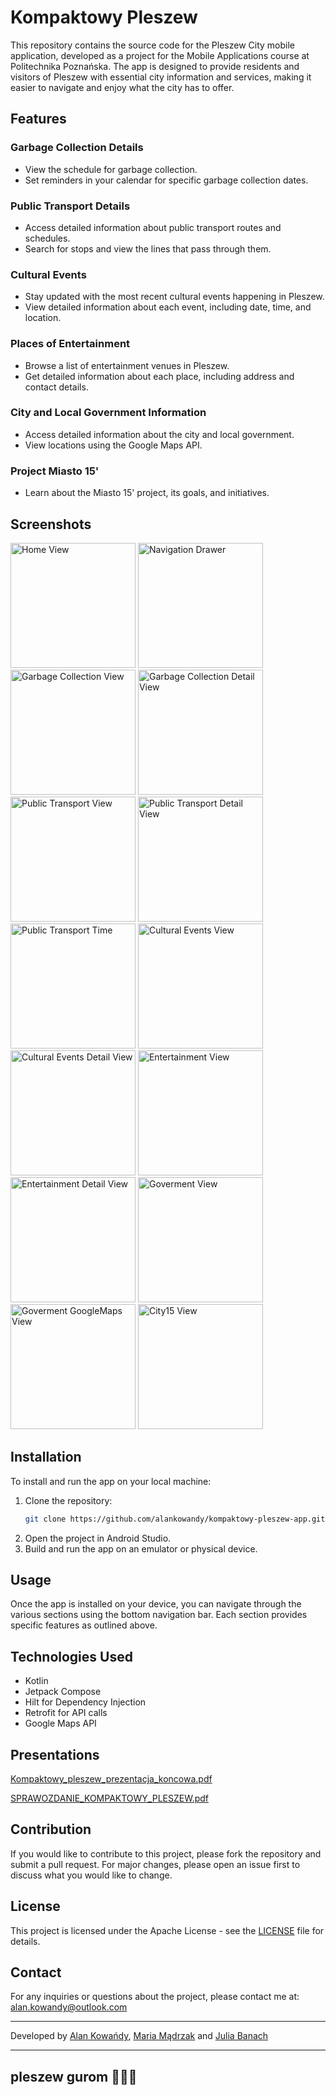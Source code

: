 # Kompaktowy Pleszew

This repository contains the source code for the Pleszew City mobile application, developed as a project for the Mobile Applications course at Politechnika Poznańska. The app is designed to provide residents and visitors of Pleszew with essential city information and services, making it easier to navigate and enjoy what the city has to offer.

## Features

### Garbage Collection Details
- View the schedule for garbage collection.
- Set reminders in your calendar for specific garbage collection dates.

### Public Transport Details
- Access detailed information about public transport routes and schedules.
- Search for stops and view the lines that pass through them.

### Cultural Events
- Stay updated with the most recent cultural events happening in Pleszew.
- View detailed information about each event, including date, time, and location.

### Places of Entertainment
- Browse a list of entertainment venues in Pleszew.
- Get detailed information about each place, including address and contact details.

### City and Local Government Information
- Access detailed information about the city and local government.
- View locations using the Google Maps API.

### Project Miasto 15'
- Learn about the Miasto 15' project, its goals, and initiatives.

## Screenshots

<p>
    <img src="https://github.com/alankowandy/kompaktowy-pleszew-app/assets/100705149/17f80db8-ac8a-43fe-81a4-51492f7e2ccc" alt="Home View" width="200">
    <img src="https://github.com/alankowandy/kompaktowy-pleszew-app/assets/100705149/94f340d0-84d5-4abf-8a78-94075ffa250e" alt="Navigation Drawer" width="200">
    <img src="https://github.com/alankowandy/kompaktowy-pleszew-app/assets/100705149/919b0246-d7b7-48b8-ab0c-5ba257a283b9" alt="Garbage Collection View" width="200">
    <img src="https://github.com/alankowandy/kompaktowy-pleszew-app/assets/100705149/16a74228-9d35-4531-80d5-9bbc9b1a80e7" alt="Garbage Collection Detail View" width="200">
    <img src="https://github.com/alankowandy/kompaktowy-pleszew-app/assets/100705149/f8534b0c-804d-4884-96f9-df1eb83490c6" alt="Public Transport View" width="200">
    <img src="https://github.com/alankowandy/kompaktowy-pleszew-app/assets/100705149/f2f764ba-da45-4e00-8e99-c651255b4b3d" alt="Public Transport Detail View" width="200">
    <img src="https://github.com/alankowandy/kompaktowy-pleszew-app/assets/100705149/9a15f7fc-ca9f-490d-b23e-47ba6198cfb6" alt="Public Transport Time" width="200">
    <img src="https://github.com/alankowandy/kompaktowy-pleszew-app/assets/100705149/2683d554-297e-417f-8ac3-0cc9029c7730" alt="Cultural Events View" width="200">
    <img src="https://github.com/alankowandy/kompaktowy-pleszew-app/assets/100705149/d5c343ed-854d-41b7-8639-70cb477920c8" alt="Cultural Events Detail View" width="200">
    <img src="https://github.com/alankowandy/kompaktowy-pleszew-app/assets/100705149/3b085aee-96ac-48d9-a0c8-ca73273b30c6" alt="Entertainment View" width="200">
    <img src="https://github.com/alankowandy/kompaktowy-pleszew-app/assets/100705149/6a4c7848-1671-451b-b572-ebb9115563e6" alt="Entertainment Detail View" width="200">
    <img src="https://github.com/alankowandy/kompaktowy-pleszew-app/assets/100705149/5794e754-fe79-44d0-b975-57697d6ff579" alt="Goverment View" width="200">
    <img src="https://github.com/alankowandy/kompaktowy-pleszew-app/assets/100705149/40967b6c-2c7b-4026-8bc0-b3cd9d45f240" alt="Goverment GoogleMaps View" width="200">
    <img src="https://github.com/alankowandy/kompaktowy-pleszew-app/assets/100705149/844a3527-bce9-4834-82aa-6fd98f21c9a8" alt="City15 View" width="200">
</p>

## Installation

To install and run the app on your local machine:

1. Clone the repository:
   ```bash
   git clone https://github.com/alankowandy/kompaktowy-pleszew-app.git
2. Open the project in Android Studio.
3. Build and run the app on an emulator or physical device.

## Usage

Once the app is installed on your device, you can navigate through the various sections using the bottom navigation bar. Each section provides specific features as outlined above.

## Technologies Used

- Kotlin
- Jetpack Compose
- Hilt for Dependency Injection
- Retrofit for API calls
- Google Maps API

## Presentations

[Kompaktowy_pleszew_prezentacja_koncowa.pdf](https://github.com/user-attachments/files/15973928/Kompaktowy_pleszew_prezentacja_koncowa_147259_154015_154054.pdf)

[SPRAWOZDANIE_KOMPAKTOWY_PLESZEW.pdf](https://github.com/user-attachments/files/15973930/SPRAWOZDANIE_KOMPAKTOWY_PLESZEW_147259_154015_154054.pdf)



## Contribution

If you would like to contribute to this project, please fork the repository and submit a pull request. For major changes, please open an issue first to discuss what you would like to change.

## License

This project is licensed under the Apache License - see the [LICENSE](LICENSE) file for details.

## Contact

For any inquiries or questions about the project, please contact me at: alan.kowandy@outlook.com

---

Developed by [Alan Kowańdy](https://github.com/alankowandy), [Maria Mądrzak](https://github.com/szarrk) and [Julia Banach](https://github.com/juliaban)

---

<h2>pleszew gurom 🫷😎🫸</h2>
